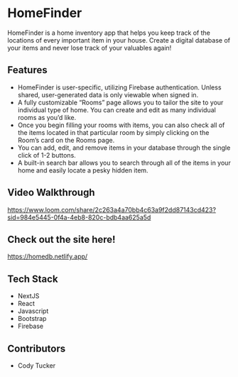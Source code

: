 # HomeFinder
HomeFinder is a home inventory app that helps you keep track of the locations of every important item in your house. Create a digital database of your items and never lose track of your valuables again!

## Features
- HomeFinder is user-specific, utilizing Firebase authentication. Unless shared, user-generated data is only viewable when signed in.
- A fully customizable “Rooms” page allows you to tailor the site to your individual type of home. You can create and edit as many individual rooms as you’d like. 
- Once you begin filling your rooms with items, you can also check all of the items located in that particular room by simply clicking on the Room’s card on the Rooms page.
- You can add, edit, and remove items in your database through the single click of 1-2 buttons.
- A built-in search bar allows you to search through all of the items in your home and easily locate a pesky hidden item.

## Video Walkthrough
https://www.loom.com/share/2c263a4a70bb4c63a9f2dd87143cd423?sid=984e5445-0f4a-4eb8-820c-bdb4aa625a5d

## Check out the site here!
https://homedb.netlify.app/

## Tech Stack
- NextJS
- React
- Javascript
- Bootstrap
- Firebase

## Contributors
- Cody Tucker